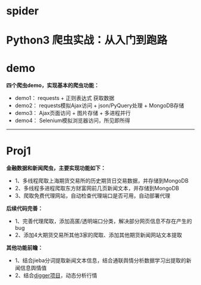 # spider
# Python3 爬虫实战：从入门到跑路

# demo
**四个爬虫demo，实现基本的爬虫功能：**
* demo1： requests + 正则表达式 获取数据
* demo2： requests模拟Ajax访问 + json/PyQuery处理 + MongoDB存储
* demo3： Ajax页面访问 + 图片存储 + 多进程并行
* demo4： Selenium模拟浏览器访问，所见即所得

***
# Proj1
**金融数据和新闻爬虫，主要实现功能如下：**
* 1、多线程爬取上海期货交易所的历史期货日交易数据，并存储到MongoDB
* 2、多线程多进程爬取东方财富网前几页新闻文本，并存储到MongoDB
* 3、爬取免费代理网站，自动检查代理端口是否可用，自动部署代理

**后续代码完善：**
* 1、完善代理爬取，添加高匿/透明端口分类，解决部分网页信息不存在产生的bug
* 2、添加4大期货交易所其他3家的爬取、添加其他期货新闻网站文本提取

**其他功能前瞻：**
* 1、结合jieba分词提取新闻文本信息，结合通联舆情分析数据学习出提取的新闻信息舆情值
* 2、结合[digger项目](https://github.com/HenryBalthier/digger)，动态分析行情
